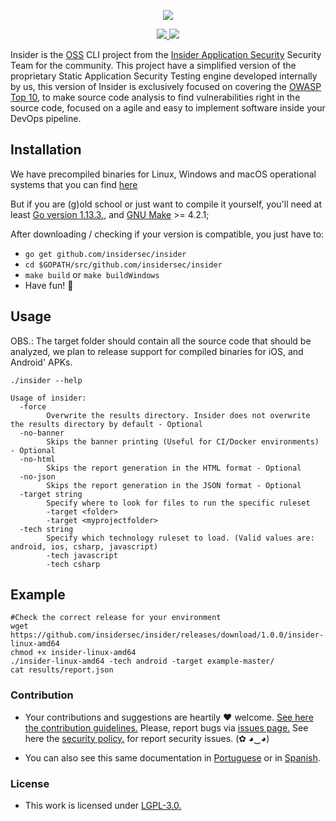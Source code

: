 <p align="center">
  <img src="https://insidersec.io/wp-content/uploads/2020/03/insider-novo-logo.png">
  <p align="center">
    <a href="https://github.com/insidersec/insider/blob/master/LICENSE.md">
      <img src="https://img.shields.io/badge/license-LGPL-blue.svg">
    </a>
    <a href="https://github.com/insidersec/insider/releases">
      <img src="https://img.shields.io/badge/version-1.0.0-blue.svg">
    </a>
  </p>
</p>

Insider is the [OSS](https://opensource.org/) CLI project from the [Insider Application Security](https://insidersec.io) Security Team for the community.
This project have a simplified version of the proprietary Static Application Security Testing engine developed internally by us, this version of Insider is exclusively focused on covering the [OWASP Top 10](https://owasp.org/www-project-top-ten/), to make source code analysis to find vulnerabilities right in the source code, focused on a agile and easy to implement software inside your DevOps pipeline.

## Installation

We have precompiled binaries for Linux, Windows and macOS operational systems that you can find [here](https://github.com/insidersec/insider/releases)

But if you are (g)old school or just want to compile it yourself, you'll need at least [Go version 1.13.3.](https://golang.org/dl/), and [GNU Make](https://www.gnu.org/software/make/) >= 4.2.1;

After downloading / checking if your version is compatible, you just have to:

* `go get github.com/insidersec/insider`
* `cd $GOPATH/src/github.com/insidersec/insider`
* `make build` or `make buildWindows`
* Have fun! :rocket:

## Usage

OBS.: The target folder should contain all the source code that should be analyzed, we plan to release support for compiled binaries for iOS, and Android' APKs.

````
./insider --help

Usage of insider:
  -force
    	Overwrite the results directory. Insider does not overwrite the results directory by default - Optional
  -no-banner
    	Skips the banner printing (Useful for CI/Docker environments) - Optional
  -no-html
    	Skips the report generation in the HTML format - Optional
  -no-json
    	Skips the report generation in the JSON format - Optional
  -target string
    	Specify where to look for files to run the specific ruleset
        -target <folder>
        -target <myprojectfolder>
  -tech string
    	Specify which technology ruleset to load. (Valid values are: android, ios, csharp, javascript)
        -tech javascript
        -tech csharp
````

## Example

````
#Check the correct release for your environment
wget https://github.com/insidersec/insider/releases/download/1.0.0/insider-linux-amd64
chmod +x insider-linux-amd64
./insider-linux-amd64 -tech android -target example-master/
cat results/report.json
````

### Contribution

- Your contributions and suggestions are heartily ♥ welcome. [See here the contribution guidelines.](/.github/CONTRIBUTING.md) Please, report bugs via [issues page.](https://github.com/insidersec/insider/issues) See here the [security policy.](/.github/SECURITY.md) for report security issues. (✿ ◕‿◕)

- You can also see this same documentation in [Portuguese](/documentation/PT_BR.md) or in [Spanish](/documentation/ES.md).

### License

- This work is licensed under [LGPL-3.0.](/LICENSE.md)
